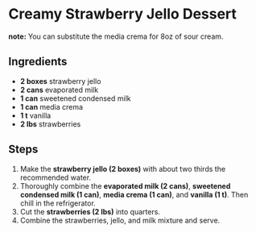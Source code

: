 # Creamy Strawberry Jello Dessert

**note:** You can substitute the media crema for 8oz of sour cream.  

## Ingredients
- **2 boxes** strawberry jello
- **2 cans** evaporated milk
- **1 can** sweetened condensed milk
- **1 can** media crema
- **1 t** vanilla
- **2 lbs** strawberries

## Steps
1. Make the **strawberry jello (2 boxes)** with about two thirds the recommended water.
2. Thoroughly combine the **evaporated milk (2 cans)**, **sweetened condensed milk (1 can)**, **media crema (1 can)**, and **vanilla (1 t)**. Then chill in the refrigerator.
3. Cut the **strawberries (2 lbs)** into quarters.
4. Combine the strawberries, jello, and milk mixture and serve.
